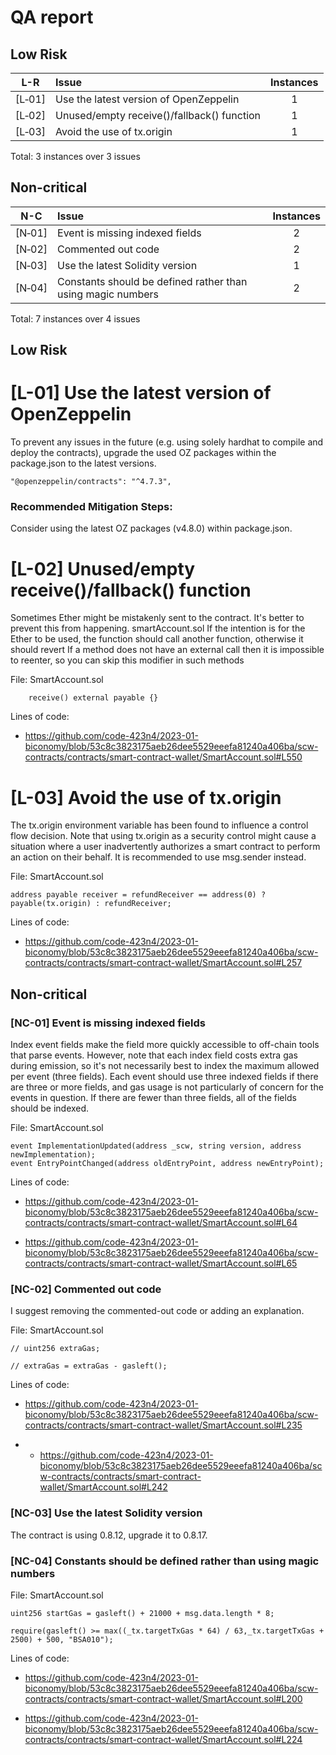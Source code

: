 # QA report

## Low Risk
| L-R    |Issue|Instances|
|:------:|:----|:-------:|
| [L&#x2011;01] | Use the latest version of OpenZeppelin | 1 |
| [L&#x2011;02] | Unused/empty receive()/fallback() function | 1 |
| [L&#x2011;03] | Avoid the use of tx.origin | 1 |

Total: 3 instances over 3 issues

## Non-critical

| N-C   |Issue|Instances|
|:------:|:----|:-------:|
| [N&#x2011;01] | Event is missing indexed fields | 2 |
| [N&#x2011;02] | Commented out code | 2 |
| [N&#x2011;03] | Use the latest Solidity version | 1 |
| [N&#x2011;04] | Constants should be defined rather than using magic numbers | 2 |

Total: 7 instances over 4 issues

## Low Risk

# [L-01] Use the latest version of OpenZeppelin

To prevent any issues in the future (e.g. using solely hardhat to compile and deploy the contracts), upgrade the used OZ packages within the package.json to the latest versions.

```solidity
"@openzeppelin/contracts": "^4.7.3",
```

### Recommended Mitigation Steps:

Consider using the latest OZ packages (v4.8.0) within package.json.


# [L-02] Unused/empty receive()/fallback() function
Sometimes Ether might be mistakenly sent to the contract. It's better to prevent this from happening.
smartAccount.sol
If the intention is for the Ether to be used, the function should call another function, otherwise it should revert
If a method does not have an external call then it is impossible to reenter, so you can skip this modifier in such methods

File: SmartAccount.sol

```solidity
    receive() external payable {}
```

Lines of code:

- https://github.com/code-423n4/2023-01-biconomy/blob/53c8c3823175aeb26dee5529eeefa81240a406ba/scw-contracts/contracts/smart-contract-wallet/SmartAccount.sol#L550

# [L-03] Avoid the use of tx.origin

The tx.origin environment variable has been found to influence a control flow decision. Note that using tx.origin as a security control might cause a situation where a user inadvertently authorizes a smart contract to perform an action on their behalf. It is recommended to use msg.sender instead.

File: SmartAccount.sol

```solidity
address payable receiver = refundReceiver == address(0) ? payable(tx.origin) : refundReceiver;
```

Lines of code:

- https://github.com/code-423n4/2023-01-biconomy/blob/53c8c3823175aeb26dee5529eeefa81240a406ba/scw-contracts/contracts/smart-contract-wallet/SmartAccount.sol#L257


## Non-critical

### \[NC-01\] Event is missing indexed fields

Index event fields make the field more quickly accessible to off-chain tools that parse events. However, note that each index field costs extra gas during emission, so it's not necessarily best to index the maximum allowed per event (three fields). Each event should use three indexed fields if there are three or more fields, and gas usage is not particularly of concern for the events in question. If there are fewer than three fields, all of the fields should be indexed.

File: SmartAccount.sol

```solidity
event ImplementationUpdated(address _scw, string version, address newImplementation);
event EntryPointChanged(address oldEntryPoint, address newEntryPoint);
```

Lines of code: 

- https://github.com/code-423n4/2023-01-biconomy/blob/53c8c3823175aeb26dee5529eeefa81240a406ba/scw-contracts/contracts/smart-contract-wallet/SmartAccount.sol#L64

- https://github.com/code-423n4/2023-01-biconomy/blob/53c8c3823175aeb26dee5529eeefa81240a406ba/scw-contracts/contracts/smart-contract-wallet/SmartAccount.sol#L65

### \[NC-02\] Commented out code 
I suggest removing the commented-out code or adding an explanation.

File: SmartAccount.sol

```solidity
// uint256 extraGas;
```

```solidity
// extraGas = extraGas - gasleft();
```

Lines of code:

- https://github.com/code-423n4/2023-01-biconomy/blob/53c8c3823175aeb26dee5529eeefa81240a406ba/scw-contracts/contracts/smart-contract-wallet/SmartAccount.sol#L235

- - https://github.com/code-423n4/2023-01-biconomy/blob/53c8c3823175aeb26dee5529eeefa81240a406ba/scw-contracts/contracts/smart-contract-wallet/SmartAccount.sol#L242

### \[NC-03\] Use the latest Solidity version

The contract is using 0.8.12, upgrade it to 0.8.17.

 ### \[NC-04\] Constants should be defined rather than using magic numbers

File: SmartAccount.sol

```solidity
uint256 startGas = gasleft() + 21000 + msg.data.length * 8;
```

```solidity
require(gasleft() >= max((_tx.targetTxGas * 64) / 63,_tx.targetTxGas + 2500) + 500, "BSA010");
```

Lines of code:

- https://github.com/code-423n4/2023-01-biconomy/blob/53c8c3823175aeb26dee5529eeefa81240a406ba/scw-contracts/contracts/smart-contract-wallet/SmartAccount.sol#L200

- https://github.com/code-423n4/2023-01-biconomy/blob/53c8c3823175aeb26dee5529eeefa81240a406ba/scw-contracts/contracts/smart-contract-wallet/SmartAccount.sol#L224

